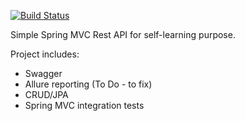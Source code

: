 [![Build Status](https://travis-ci.com/AlexPeshkov/bookshelves.svg?branch=master)](https://travis-ci.com/AlexPeshkov/bookshelves)

Simple Spring MVC Rest API for  self-learning purpose. 

Project includes:
- Swagger
- Allure reporting (To Do - to fix)
- CRUD/JPA
- Spring MVC integration tests
